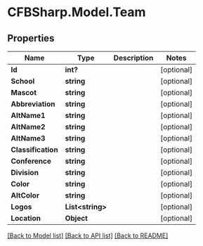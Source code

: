 # CFBSharp.Model.Team
## Properties

Name | Type | Description | Notes
------------ | ------------- | ------------- | -------------
**Id** | **int?** |  | [optional] 
**School** | **string** |  | [optional] 
**Mascot** | **string** |  | [optional] 
**Abbreviation** | **string** |  | [optional] 
**AltName1** | **string** |  | [optional] 
**AltName2** | **string** |  | [optional] 
**AltName3** | **string** |  | [optional] 
**Classification** | **string** |  | [optional] 
**Conference** | **string** |  | [optional] 
**Division** | **string** |  | [optional] 
**Color** | **string** |  | [optional] 
**AltColor** | **string** |  | [optional] 
**Logos** | **List&lt;string&gt;** |  | [optional] 
**Location** | **Object** |  | [optional] 

[[Back to Model list]](../README.md#documentation-for-models) [[Back to API list]](../README.md#documentation-for-api-endpoints) [[Back to README]](../README.md)

